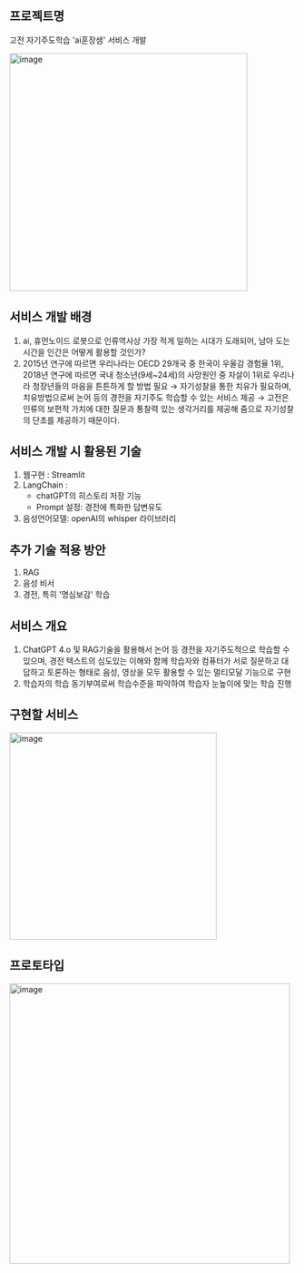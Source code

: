 ## 프로젝트명
  고전 자기주도학습 'ai훈장샘' 서비스 개발 
  
<img width="419" alt="image" src="https://github.com/yoonheeja/aihunjangsam/assets/171656822/043244af-a8a8-48cc-83dd-c71df9a70f29">

  

## 서비스 개발 배경
  1. ai, 휴먼노이드 로봇으로 인류역사상 가장 적게 일하는 시대가 도래되어, 남아 도는 시간을 인간은 어떻게 활용할 것인가?
  2. 2015년 연구에 따르면 우리나라는 OECD 29개국 중 한국이 우울감 경험율 1위, 2018년 연구에 따르면 국내 청소년(9세~24세)의 사망원인 중 자살이 1위로 우리나라 청장년들의 마음을 튼튼하게 할 방법 필요
   → 자기성찰을 통한 치유가 필요하며, 치유방법으로써 논어 등의 경전을 자기주도 학습할 수 있는 서비스 제공
   → 고전은 인류의 보편적 가치에 대한 질문과 통찰력 있는 생각거리를 제공해 줌으로 자기성찰의 단초를 제공하기 때문이다.

## 서비스 개발 시 활용된 기술
  1. 웹구현 : Streamlit
  2. LangChain :
     - chatGPT의 히스토리 저장 기능
     - Prompt 설정: 경전에 특화한 답변유도 
  3. 음성언어모델: openAI의 whisper 라이브러리

## 추가 기술 적용 방안
  1. RAG
  2. 음성 비서
  3. 경전, 특히 '명심보감' 학습
 
## 서비스 개요
  1. ChatGPT 4.o 및 RAG기술을 활용해서 논어 등 경전을 자기주도적으로 학습할 수 있으며, 경전 텍스트의 심도있는 이해와 함께 학습자와 컴퓨터가 서로 질문하고 대답하고 토론하는 형태로 음성, 영상을 모두 활용할 수 있는 멀티모달 기능으로 구현
  2. 학습자의 학습 동기부여로써 학습수준을 파악하여 학습자 눈높이에 맞는 학습 진행

## 구현할 서비스
  <img width="365" alt="image" src="https://github.com/yoonheeja/aihunjangsam/assets/171656822/56a4be25-df8d-48d3-82f8-50ee5e5d2ad3">

## 프로토타입
<img width="494" alt="image" src="https://github.com/yoonheeja/aihunjangsam/assets/171656822/8d4ea714-d25d-459c-9dd6-a9e524d68cc6">

